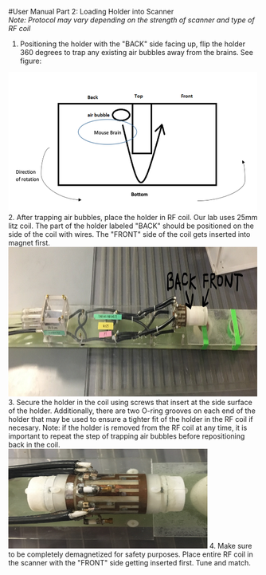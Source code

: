 #User Manual Part 2: Loading Holder into Scanner  
*Note: Protocol may vary depending on the strength of scanner and type of RF coil*

1. Positioning the holder with the "BACK" side facing up, flip the holder 360 degrees to trap any existing air bubbles away from the brains. See figure:
<img src="https://github.com/remmi-toolbox/Documentation/blob/master/01-loading-4mb-holder/4MB_Holder_Photos/IMG_0908.png" width="500" height="280">
2. After trapping air bubbles, place the holder in RF coil. Our lab uses 25mm litz coil. The part of the holder labeled "BACK" should be positioned on the side of the coil with wires. The "FRONT" side of the coil gets inserted into magnet first. 
<img src="https://github.com/remmi-toolbox/Documentation/blob/master/01-loading-4mb-holder/4MB_Holder_Photos/IMG_0889.png" width="500" height="300">
3. Secure the holder in the coil using screws that insert at the side surface of the holder. Additionally, there are two O-ring grooves on each end of the holder that may be used to ensure a tighter fit of the holder in the RF coil if necesary. Note: if the holder is removed from the RF coil at any time, it is important to repeat the step of trapping air bubbles before repositioning back in the coil. 
<img src="https://github.com/remmi-toolbox/Documentation/blob/master/01-loading-4mb-holder/4MB_Holder_Photos/IMG_0891.png" width="400" height="200">
4. Make sure to be completely demagnetized for safety purposes. Place entire RF coil in the scanner with the "FRONT" side getting inserted first. Tune and match.
